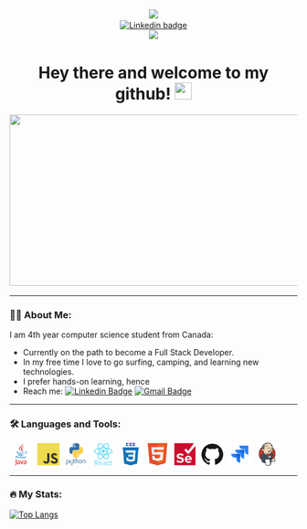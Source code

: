 <div id="header" align="center">
  <img src="https://media.giphy.com/media/5eLDrEaRGHegx2FeF2/giphy.gif" width="200"/>
  
  <div id="badges">
  <a href="https://www.linkedin.com/in/theodor-oprea-7a2a73197/">
    <img src="https://img.shields.io/badge/LinkedIn-blue?logo=linkedin&logoColor=white" alt="Linkedin badge"/>
  </a>
  </div>
  <img src="https://komarev.com/ghpvc/?username=Theodoroprea"/>
  
  <h1>
  Hey there and welcome to my github!
  <img src="https://media.giphy.com/media/hvRJCLFzcasrR4ia7z/giphy.gif" width="30px" height="30px"/>
</h1>
</div>

<div align="center">
  <img src="https://media.giphy.com/media/dWesBcTLavkZuG35MI/giphy.gif" width="600" height="300"/>
</div>

---

### :man_technologist: About Me:

I am 4th year computer science student from Canada:
- Currently on the path to become a Full Stack Developer.
- In my free time I love to go surfing, camping, and learning new technologies.
- I prefer hands-on learning, hence 
- Reach me: [![Linkedin Badge](https://img.shields.io/badge/-LinkedIn-blue?style=flat&logo=Linkedin&logoColor=white)](https://www.linkedin.com/in/theodor-oprea-7a2a73197/) [![Gmail Badge](https://img.shields.io/badge/-Gmail-white?style=flat&logo=Gmail&logoColor=red)]( https://mail.google.com/mail/u/theodor.alex.oprea@gmail.com) 

---

### :hammer_and_wrench: Languages and Tools:

<div>
  <img src="https://github.com/devicons/devicon/blob/master/icons/java/java-original-wordmark.svg" title="Java" alt="Java" width="40" height="40"/>&nbsp;
  <img src="https://github.com/devicons/devicon/blob/master/icons/javascript/javascript-original.svg" title="JavaScript" alt="JavaScript" width="40" height="40"/>&nbsp;
  <img src="https://github.com/devicons/devicon/blob/master/icons/python/python-original-wordmark.svg" title="Python" alt="Python" width="40" height="40"/>&nbsp;
  <img src="https://github.com/devicons/devicon/blob/master/icons/react/react-original-wordmark.svg" title="React" alt="React" width="40" height="40"/>&nbsp;
  <img src="https://github.com/devicons/devicon/blob/master/icons/css3/css3-plain-wordmark.svg"  title="CSS3" alt="CSS" width="40" height="40"/>&nbsp;
  <img src="https://github.com/devicons/devicon/blob/master/icons/html5/html5-original.svg" title="HTML5" alt="HTML" width="40" height="40"/>&nbsp;
  <img src="https://github.com/devicons/devicon/blob/master/icons/selenium/selenium-original.svg" title="Selenium" alt="Selenium" width="40" height="40"/>&nbsp; 
  <img src="https://github.com/devicons/devicon/blob/master/icons/github/github-original.svg" title="Github" alt="github" width="40" height="40"/>&nbsp;
  <img src="https://github.com/devicons/devicon/blob/master/icons/jira/jira-original.svg" title="Jira" alt="Jira" width="40" height="40"/>&nbsp;
  <img src="https://github.com/devicons/devicon/blob/master/icons/jenkins/jenkins-original.svg" title="Jenkins" alt="jenkins" width="40" height="40"/>&nbsp;
</div>

---

### :fire: My Stats:

[![Top Langs](https://github-readme-stats.vercel.app/api/top-langs/?username=Theodoroprea&layout=compact&theme=vision-friendly-dark)](https://github.com/anuraghazra/github-readme-stats)
